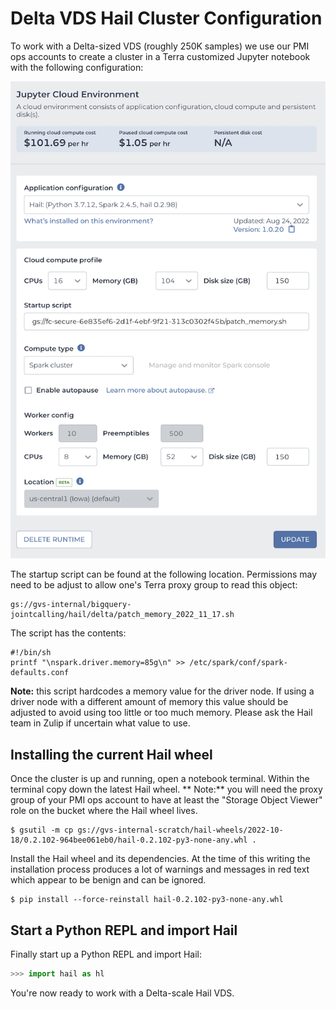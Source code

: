 # Delta VDS Hail Cluster Configuration

To work with a Delta-sized VDS (roughly 250K samples) we use our PMI ops accounts to create a cluster in a Terra
customized Jupyter notebook with the following configuration:

![AoU Delta Cluster Config](AoU%20Delta%20VDS%20Cluster%20Configuration.png)

The startup script can be found at the following location. Permissions may need to be adjust to allow one's
Terra proxy group to read this object:

```
gs://gvs-internal/bigquery-jointcalling/hail/delta/patch_memory_2022_11_17.sh
```

The script has the contents:

```shell
#!/bin/sh
printf "\nspark.driver.memory=85g\n" >> /etc/spark/conf/spark-defaults.conf
```

**Note:** this script hardcodes a memory value for the driver node. If using a driver node with a different amount of
memory this value should be adjusted to avoid using too little or too much memory. Please ask the Hail team in Zulip if
uncertain what value to use.

## Installing the current Hail wheel

Once the cluster is up and running, open a notebook terminal. Within the terminal copy down the latest Hail wheel. **
Note:** you will need the proxy group of your PMI ops account to have at least the "Storage Object Viewer" role on the
bucket where the Hail wheel lives.

```
$ gsutil -m cp gs://gvs-internal-scratch/hail-wheels/2022-10-18/0.2.102-964bee061eb0/hail-0.2.102-py3-none-any.whl .
```

Install the Hail wheel and its dependencies. At the time of this writing the installation process produces a lot of
warnings and messages in red text which appear to be benign and can be ignored.

```
$ pip install --force-reinstall hail-0.2.102-py3-none-any.whl
```

## Start a Python REPL and import Hail

Finally start up a Python REPL and import Hail:

```python
>>> import hail as hl
```

You're now ready to work with a Delta-scale Hail VDS. 

